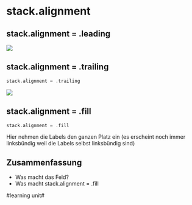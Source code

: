# stack.alignment

## stack.alignment = .leading
![][image-1]

## stack.alignment = .trailing


```swift
stack.alignment = .trailing
```

![][image-2]

## stack.alignment = .fill
 

```swift
stack.alignment = .fill
```
 
Hier nehmen die Labels den ganzen Platz ein (es erscheint noch immer linksbündig weil die Labels selbst linksbündig sind)

## Zusammenfassung

- Was macht das Feld?
- Was macht stack.alignment = .fill



[image-1]:	assets/simulator_screenshot_2E7B3B47-2D30-4BA7-930A-416B72D26CB3.png
[image-2]:	assets/simulator_screenshot_93AC1D97-F1A7-4EDD-B854-A40C2567768E.png

#learning unit#
